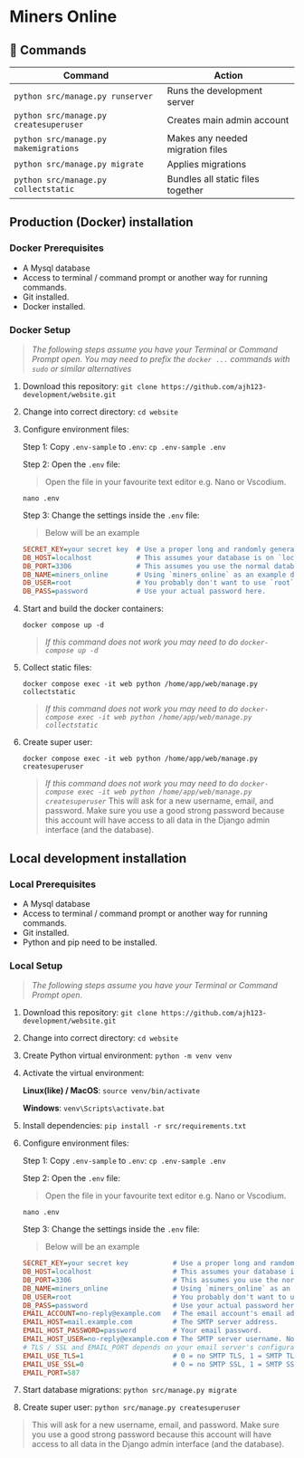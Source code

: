 # Miners Online

## 🧞 Commands

| Command                                | Action                            |
| -------------------------------------- | --------------------------------- |
| `python src/manage.py runserver`       | Runs the development server       |
| `python src/manage.py createsuperuser` | Creates main admin account        |
| `python src/manage.py makemigrations`  | Makes any needed migration files  |
| `python src/manage.py migrate`         | Applies migrations                |
| `python src/manage.py collectstatic`   | Bundles all static files together |

## Production (Docker) installation

### Docker Prerequisites

* A Mysql database
* Access to terminal / command prompt or another way for running commands.
* Git installed.
* Docker installed.

### Docker Setup

> *The following steps assume you have your Terminal or Command Prompt open.*
> *You may need to prefix the `docker ...` commands with `sudo` or similar alternatives*

1. Download this repository:
`git clone https://github.com/ajh123-development/website.git`

2. Change into correct directory:
`cd website`

3. Configure environment files:

    Step 1: Copy `.env-sample` to `.env`:
    `cp .env-sample .env`

    Step 2: Open the `.env` file:
    > Open the file in your favourite text editor e.g. Nano or Vscodium.

    `nano .env`

    Step 3: Change the settings inside the `.env` file:
    > Below will be an example

    ```ini
    SECRET_KEY=your secret key  # Use a proper long and randomly generated key.
    DB_HOST=localhost           # This assumes your database is on `localhost`.
    DB_PORT=3306                # This assumes you use the normal database ports.
    DB_NAME=miners_online       # Using `miners_online` as an example database name.
    DB_USER=root                # You probably don't want to use `root` in production!
    DB_PASS=password            # Use your actual password here.
    ```

4. Start and build the docker containers:

    `docker compose up -d`
    > *If this command does not work you may need to do `docker-compose up -d`*

5. Collect static files:

    `docker compose exec -it web python /home/app/web/manage.py collectstatic`
    > *If this command does not work you may need to do `docker-compose exec -it web python /home/app/web/manage.py collectstatic`*

6. Create super user:

    `docker compose exec -it web python /home/app/web/manage.py createsuperuser`
    > *If this command does not work you may need to do `docker-compose exec -it web python /home/app/web/manage.py createsuperuser`*
    > This will ask for a new username, email, and password. Make sure you use a good strong password because this account will have access to all data in the Django admin interface (and the database).

## Local development installation

### Local Prerequisites

* A Mysql database
* Access to terminal / command prompt or another way for running commands.
* Git installed.
* Python and pip need to be installed.

### Local Setup

> *The following steps assume you have your Terminal or Command Prompt open.*

1. Download this repository:
`git clone https://github.com/ajh123-development/website.git`

2. Change into correct directory:
`cd website`

3. Create Python virtual environment:
`python -m venv venv`

4. Activate the virtual environment:

    **Linux(like) / MacOS**:
    `source venv/bin/activate`

    **Windows**:
    `venv\Scripts\activate.bat`

5. Install dependencies:
`pip install -r src/requirements.txt`

6. Configure environment files:

    Step 1: Copy `.env-sample` to `.env`:
    `cp .env-sample .env`

    Step 2: Open the `.env` file:
    > Open the file in your favourite text editor e.g. Nano or Vscodium.

    `nano .env`

    Step 3: Change the settings inside the `.env` file:
    > Below will be an example

    ```ini
    SECRET_KEY=your secret key           # Use a proper long and randomly generated key.
    DB_HOST=localhost                    # This assumes your database is on `localhost`.
    DB_PORT=3306                         # This assumes you use the normal database ports.
    DB_NAME=miners_online                # Using `miners_online` as an example database name.
    DB_USER=root                         # You probably don't want to use `root` in production!
    DB_PASS=password                     # Use your actual password here.
    EMAIL_ACCOUNT=no-reply@example.com   # The email account's email address.
    EMAIL_HOST=mail.example.com          # The SMTP server address.
    EMAIL_HOST_PASSWORD=password         # Your email password.
    EMAIL_HOST_USER=no-reply@example.com # The SMTP server username. Normally just your email address.
    # TLS / SSL and EMAIL_PORT depends on your email server's configuration. Please consult their documentation.
    EMAIL_USE_TLS=1                      # 0 = no SMTP TLS, 1 = SMTP TLS. `EMAIL_PORT` = 587.
    EMAIL_USE_SSL=0                      # 0 = no SMTP SSL, 1 = SMTP SSL. `EMAIL_PORT` = 465.
    EMAIL_PORT=587
    ```

7. Start database migrations:
`python src/manage.py migrate`

8. Create super user:
`python src/manage.py createsuperuser`

> This will ask for a new username, email, and password. Make sure you use a good strong password because this account will have access to all data in the Django admin interface (and the database).
